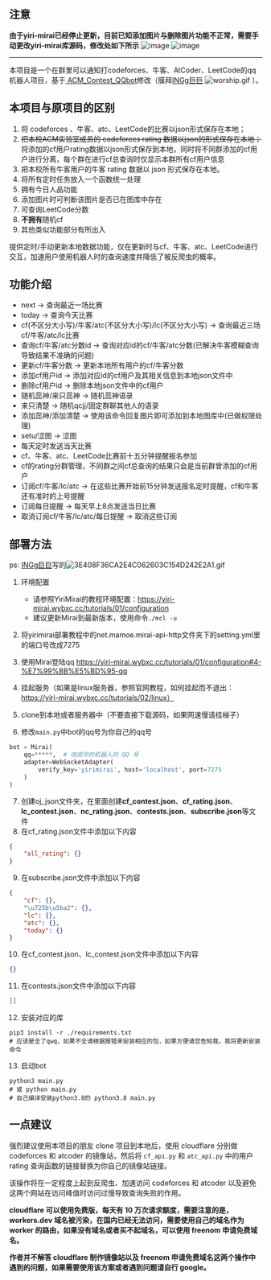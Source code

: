 ## 注意
**由于yiri-mirai已经停止更新，目前已知添加图片与删除图片功能不正常，需要手动更改yiri-mirai库源码，修改处如下所示**
![image](https://user-images.githubusercontent.com/46668943/230928717-77bf39e8-fa87-4c62-89c3-f456d27892eb.png)
![image](https://user-images.githubusercontent.com/46668943/230928865-7a3f0a41-d38e-4196-a787-c720d4e13da1.png)

---

本项目是一个在群里可以通知打codeforces、牛客、AtCoder、LeetCode的qq机器人项目，基于<a href="https://github.com/INGg/ACM_Contest_QQbot" target="__blank">
ACM_Contest_QQbot</a>修改（膜拜<a href="https://github.com/INGg" target="__blank">INGg巨巨</a>
![worship.gif](https://s2.loli.net/2022/02/27/VexPg9Nb5AT8cD3.gif) ）。

## 本项目与原项目的区别

1. 将 codeforces 、牛客、atc、LeetCode的比赛以json形式保存在本地；
2. ~~把本校ACM实验室成员的 codeforces rating 数据以json的形式保存在本地；~~ 将添加的cf用户rating数据以json形式保存到本地，同时将不同群添加的cf用户进行分离，每个群在进行cf总查询时仅显示本群所有cf用户信息
3. 把本校所有牛客用户的牛客 rating 数据以 json 形式保存在本地。
4. 将所有定时任务放入一个函数统一处理
5. 拥有今日人品功能
6. 添加图片时可判断该图片是否已在图库中存在
7. 可查询LeetCode分数
8. **不拥有**随机cf
9. 其他类似功能部分有所出入

提供定时/手动更新本地数据功能，仅在更新时与cf、牛客、atc、LeetCode进行交互，加速用户使用机器人时的查询速度并降低了被反爬虫的概率。

## 功能介绍  
- next -> 查询最近一场比赛
- today -> 查询今天比赛
- cf(不区分大小写)/牛客/atc(不区分大小写)/lc(不区分大小写) -> 查询最近三场cf/牛客/atc/lc比赛
- 查询cf/牛客/atc分数id -> 查询对应id的cf/牛客/atc分数(已解决牛客模糊查询导致结果不准确的问题)
- 更新cf/牛客分数 -> 更新本地所有用户的cf/牛客分数
- 添加cf用户id -> 添加对应id的cf用户及其相关信息到本地json文件中
- 删除cf用户id -> 删除本地json文件中的cf用户
- 随机蕊神/来只蕊神 -> 随机蕊神语录
- 来只清楚 -> 随机qcjj/固定群聊其他人的语录
- 添加蕊神/添加清楚 -> 使用该命令回复图片即可添加到本地图库中(已做权限处理)
- setu/涩图 -> 涩图
- 每天定时发送当天比赛
- cf、牛客、atc、LeetCode比赛前十五分钟提醒报名参加
- cf的rating分群管理，不同群之间cf总查询的结果只会是当前群曾添加的cf用户
- 订阅cf/牛客/lc/atc -> 在这些比赛开始前15分钟发送报名定时提醒，cf和牛客还有准时的上号提醒
- 订阅每日提醒 -> 每天早上8点发送当日比赛
- 取消订阅cf/牛客/lc/atc/每日提醒 -> 取消这些订阅

## 部署方法
ps: [INGg巨巨](https://github.com/INGg)写的![3E408F36CA2E4C062603C154D242E2A1.gif](https://s2.loli.net/2022/09/28/oQ2pRUFLIenZEGM.gif)

1. 环境配置
   * 请参照YiriMirai的教程环境配置：https://yiri-mirai.wybxc.cc/tutorials/01/configuration
   * 建议更新Mirai到最新版本，使用命令`./mcl -u`

2. 将yirimirai部署教程中的net.mamoe.mirai-api-http文件夹下的setting.yml里的端口号改成7275

3. 使用Mirai登陆qq https://yiri-mirai.wybxc.cc/tutorials/01/configuration#4-%E7%99%BB%E5%BD%95-qq

4. 挂起服务（如果是linux服务器，参照官网教程，如何挂起而不退出：https://yiri-mirai.wybxc.cc/tutorials/02/linux）

5. clone到本地或者服务器中（不要直接下载源码，如果网速慢请挂梯子）

6. 修改`main.py`中bot的qq号为你自己的qq号
~~~python
bot = Mirai(
    qq=*****,  # 改成你的机器人的 QQ 号
    adapter=WebSocketAdapter(
        verify_key='yirimirai', host='localhost', port=7275
    )
)
~~~

7. 创建oj_json文件夹，在里面创建**cf_contest.json**、**cf_rating.json**、**lc_contest.json**、**nc_rating.json**、**contests.json**、**subscribe.json**等文件
8. 在cf_rating.json文件中添加以下内容
```json
{
    "all_rating": {}
}
```
9. 在subscribe.json文件中添加以下内容
```json
{
    "cf": {},
    "\u725b\u5ba2": {},
    "lc": {},
    "atc": {},
    "today": {}
}
```
10. 在cf_contest.json、lc_contest.json文件中添加以下内容
```json
{}
```
11. 在contests.json文件中添加以下内容
```json
[]
```

12. 安装对应的库
~~~shell
pip3 install -r ./requirements.txt
# 应该是全了qwq，如果不全请根据报错来安装相应的包，如果方便请您告知我，我将更新安装命令
~~~

13. 启动bot
~~~shell
python3 main.py
# 或 python main.py
# 自己编译安装python3.8的 python3.8 main.py
~~~

## 一点建议
强烈建议使用本项目的朋友 clone 项目到本地后，使用 cloudflare 分别做 codeforces 和 atcoder 的镜像站，然后将 `cf_api.py` 和 `atc_api.py` 中的用户 rating 查询函数的链接替换为你自己的镜像站链接。

该操作将在一定程度上起到反爬虫、加速访问 codeforces 和 atcoder 以及避免这两个网站在访问峰值时访问过慢导致查询失败的作用。

**cloudflare 可以使用免费版，每天有 10 万次请求额度，需要注意的是，workers.dev 域名被污染，在国内已经无法访问，需要使用自己的域名作为 worker 的路由，如果没有域名或者买不起域名，可以使用 freenom 申请免费域名。**

**作者并不解答 cloudflare 制作镜像站以及 freenom 申请免费域名这两个操作中遇到的问题，如果需要使用该方案或者遇到问题请自行 google。**
